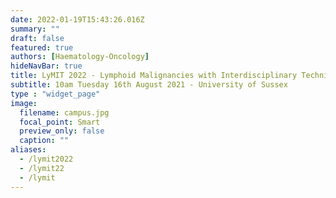 ```yaml
---
date: 2022-01-19T15:43:26.016Z
summary: ""
draft: false
featured: true
authors: [Haematology-Oncology]
hideNavBar: true
title: LyMIT 2022 - Lymphoid Malignancies with Interdisciplinary Techniques.
subtitle: 10am Tuesday 16th August 2021 - University of Sussex
type : "widget_page"
image:
  filename: campus.jpg
  focal_point: Smart
  preview_only: false
  caption: ""
aliases:
  - /lymit2022
  - /lymit22
  - /lymit
---
```

